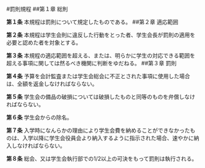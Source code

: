 ﻿#罰則規程
##第１章 総則

__第１条__ 本規程は罰則について規定したものである。
##第２章 適応範囲

__第２条__ 本規程は学生会則に違反した行動をとった者、学生会長が罰則の適用を必要と認めた者を対象とする。

__第３条__ 本規程の適応範囲を超える、または、明らかに学生の対応できる範囲を超える事項に関しては然るべき機関に判断をゆだねる。
##第３章 罰則

__第４条__ 予算を会計監査または学生会総会に不正とされた事項に使用した場合は、全額を返金しなければならない。

__第５条__ 学生会の備品の破損については破損したものと同等のものを弁償しなければならない。

__第６条__ 学生会からの除名。

__第７条__ 入学時になんらかの理由により学生会費を納めることができなかったものは、入学以降に学生会役員会より納入するように指示された場合、速やかに納入しなければならない。

__第８条__ 総会、又は学生会執行部での1/2以上の可決をもって罰則は執行される。